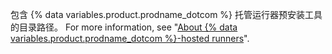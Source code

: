 包含 {% data variables.product.prodname_dotcom %} 托管运行器预安装工具的目录路径。 For more information, see "[About {% data variables.product.prodname_dotcom %}-hosted runners](/actions/reference/specifications-for-github-hosted-runners/#supported-software)".
